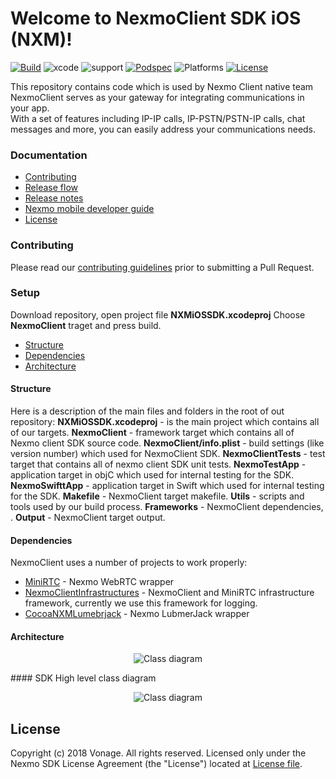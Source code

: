 # Welcome to NexmoClient SDK iOS (NXM)! 
[![Build][build-svg]][build-link] ![xcode][xcode-svg] ![support][support-svg] [![Podspec][podspec-svg]][podspec-link]  ![Platforms][platforms-svg] [![License][license-svg]][license-link]

This repository contains code which is used by Nexmo Client native team
NexmoClient serves as your gateway for integrating communications in your app.  
With a set of features including IP-IP calls, IP-PSTN/PSTN-IP calls, chat messages and more, you can easily address your communications needs.  

### Documentation
- [Contributing](#contributing)
- [Release flow](https://nexmoinc.atlassian.net/wiki/spaces/STCH/pages/144525573/iOS+Git+and+Release+Flow)
- [Release notes](https://developer.nexmo.com/client-sdk/sdk-documentation/ios/release-notes)
- [Nexmo mobile developer guide](https://developer.nexmo.com/client-sdk/setup/add-sdk-to-your-app/ios)
- [License](#License)

### Contributing
Please read our [contributing guidelines](https://github.com/Vonage/nexmo-sdk-ios/blob/master/CONTRIBUTING.md) prior to submitting a Pull Request.

### Setup
Download repository, open project file **NXMiOSSDK.xcodeproj**
Choose **NexmoClient** traget and press build.

- [Structure](#structure)
- [Dependencies](#Dependencies)
- [Architecture](#Architecture)

#### Structure
Here is a description of the main files and folders in the root of out repository:
**NXMiOSSDK.xcodeproj** - is the main project which contains all of our targets. 
**NexmoClient** - framework target which contains all of Nexmo client SDK source code. 
**NexmoClient/info.plist** -  build settings (like version number) which used for NexmoClient SDK.
**NexmoClientTests** - test target that contains all of nexmo client SDK unit tests.
**NexmoTestApp** - application target in objC which used for internal testing for the SDK. 
**NexmoSwifttApp** - application target in Swift which used for internal testing for the SDK. 
**Makefile** - NexmoClient target makefile.
**Utils** - scripts and tools used by our build process.
**Frameworks** - NexmoClient dependencies, .
**Output** - NexmoClient target output.

#### Dependencies
NexmoClient uses a number of projects to work properly:
* [MiniRTC](https://github.com/Vonage/miniRTC) - Nexmo WebRTC wrapper
* [NexmoClientInfrastructures](https://github.com/Vonage/NexmoClientInfrastructures) - NexmoClient and MiniRTC infrastructure framework, currently we use this framework for logging.
* [CocoaNXMLumebrjack](https://github.com/Vonage/NexmoLumberjack) - Nexmo LubmerJack wrapper

#### Architecture
<p align="center">
    <img src="https://github.com/vonage/nexmo-sdk-ios/blob/develop/Utils/SDKArchitectureDiagram.png" title="Class diagram">
</p>
#### SDK High level class diagram
<p align="center">
    <img src="https://github.com/vonage/nexmo-sdk-ios/blob/develop/Utils/SDKClassDiagram.png" title="Class diagram">
</p>

## License
Copyright (c) 2018 Vonage. All rights reserved. Licensed only under the Nexmo SDK License Agreement (the "License") located at [License file](license-link).

[podspec-svg]: https://img.shields.io/cocoapods/v/NexmoClient.svg
[podspec-link]: https://cocoapods.org/pods/NexmoClient
[platforms-svg]: https://img.shields.io/cocoapods/p/NexmoClient
[license-svg]: https://img.shields.io/cocoapods/l/NexmoClient
[license-link]: https://github.com/vonage/nexmo-sdk-ios/blob/master/LICENSE
[xcode-svg]: https://img.shields.io/badge/xcode-10.3%20%7C%2011-orange
[build-svg]: https://img.shields.io/badge/build-jenkins-green
[build-link]: http://jenkins-mobile-client.dev.il.vocal-dev.com:8080/view/Nexmo/job/Stitch_iOS_Release/
[support-svg]: https://img.shields.io/badge/support-swift%20%7C%20objC-blue


